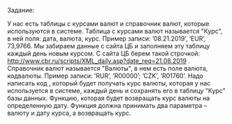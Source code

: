 Задание:

У нас есть таблицы с курсами валют и справочник валют, которые используются в системе. 
Таблица с курсами валют называется "Курс", в ней поля: дата, валюта, курс. 
Пример записи: ’08.21.2019’, ‘EUR’, 73,9766. 
Мы забираем данные с сайта ЦБ и заполняем эту таблицу каждый день новым курсом. 
С сайта ЦБ берем такой строчкой: http://www.cbr.ru/scripts/XML_daily.asp?date_req=21.08.2019 . 
Справочник валют называется "Валюты", в нем есть поле валюта, кодвалюты. 
Пример записи: ’RUR’, ’R00000’; ’CZK’, ’R01760’. 
Надо написать код , который будет получать курс валюты, которая у нас используется в системе, каждый день и сохранять его в таблицу "Курс" базы данных. 
Функцию, которая будет возвращать курс валюты на определенную дату. 
Функция должна принимать два параметра – валюту и дату курса, а возвращать курс. 
